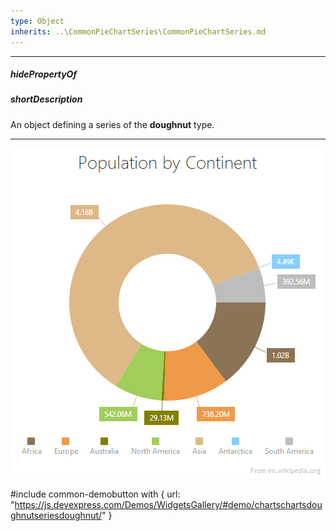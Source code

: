 ```yaml
---
type: Object
inherits: ..\CommonPieChartSeries\CommonPieChartSeries.md
---
```

---
##### hidePropertyOf

##### shortDescription
An object defining a series of the **doughnut** type.

---
![DoughnutSeriesType DonutSeriesType ChartJS](/images/ChartJS/Doughnut.png)

#include common-demobutton with {
    url: "https://js.devexpress.com/Demos/WidgetsGallery/#demo/chartschartsdoughnutseriesdoughnut/"
}